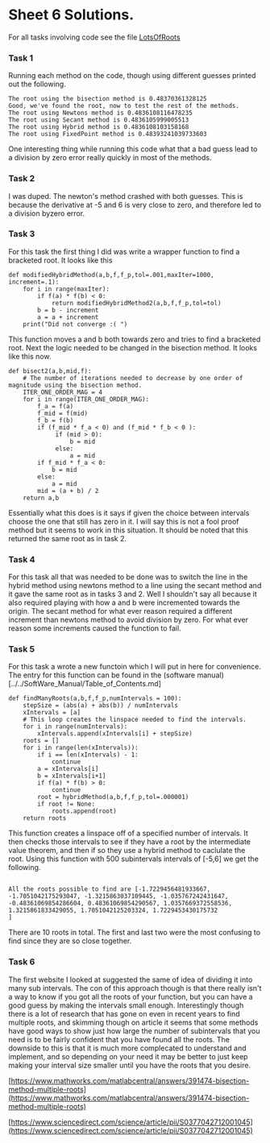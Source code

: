 # Sheet 6 Solutions.

For all tasks involving code see the file [LotsOfRoots](../../lib/LotsOfRoots.py)

### Task 1
Running each method on the code, though using different guesses printed out the following.

```
The root using the bisection method is 0.48370361328125
Good, we've found the root, now to test the rest of the methods.
The root using Newtons method is 0.4836108116478235 
The root using Secant method is 0.4836105999005513 
The root using Hybrid method is 0.4836108103158168 
The root using FixedPoint method is 0.48393241039733603 

```
One interesting thing while running this code what that a bad guess lead to a division by zero error really quickly in most of the methods.

### Task 2
I was duped. The newton's method crashed with both guesses. This is because the derivative at -5 and 6 is very close to zero, and therefore led to a division byzero error.

### Task 3
For this task the first thing I did was write a wrapper function to find a bracketed root. It looks like this

```
def modifiedHybridMethod(a,b,f,f_p,tol=.001,maxIter=1000, increment=.1):
    for i in range(maxIter):
        if f(a) * f(b) < 0:
            return modifiedHybridMethod2(a,b,f,f_p,tol=tol)
        b = b - increment
        a = a + increment
    print("Did not converge :( ")

```
This function moves a and b both towards zero and tries to find a bracketed root. Next the logic needed to be changed in the bisection method. It looks like this now.

```
def bisect2(a,b,mid,f):
    # The number of iterations needed to decrease by one order of magnitude using the bisection method.
    ITER_ONE_ORDER_MAG = 4
    for i in range(ITER_ONE_ORDER_MAG):
        f_a = f(a)
        f_mid = f(mid)
        f_b = f(b)
        if (f_mid * f_a < 0) and (f_mid * f_b < 0 ):
             if (mid > 0):
                 b = mid
             else:
                 a = mid
        if f_mid * f_a < 0:
            b = mid
        else:
            a = mid
        mid = (a + b) / 2
    return a,b
```
Essentially what this does is it says if given the choice between intervals choose the one that still has zero in it. I will say this is not a fool proof method but it seems to work in this situation. It should be noted that this returned the same root as in task 2.

### Task 4
For this task all that was needed to be done was to switch the line in the hybrid method using newtons method to a line using the secant method and it gave the same root as in tasks 3 and 2. Well I shouldn't say all because it also required playing with how a and b were incremented towards the origin. The secant method for what ever reason required a different increment than newtons method to avoid division by zero. For what ever reason some increments caused the function to fail.

### Task 5
For this task a wrote a new functoin which I will put in here for convenience. The entry for this function can be found in the (software manual)[../../SoftWare_Manual/Table_of_Contents.md]

```
def findManyRoots(a,b,f,f_p,numIntervals = 100):
    stepSize = (abs(a) + abs(b)) / numIntervals
    xIntervals = [a]
    # This loop creates the linspace needed to find the intervals.
    for i in range(numIntervals):
        xIntervals.append(xIntervals[i] + stepSize)
    roots = []
    for i in range(len(xIntervals)):
        if i == len(xIntervals) - 1:
            continue
        a = xIntervals[i]
        b = xIntervals[i+1]
        if f(a) * f(b) > 0:
            continue
        root = hybridMethod(a,b,f,f_p,tol=.000001)
        if root != None:
            roots.append(root)
    return roots
 ```
 This function creates a linspace off of a specified number of intervals. It then checks those intervals to see if they have a root by the intermediate value theorem, and then if so they use a hybrid method to caclulate the root. Using this function with 500 subintervals intervals of [-5,6] we get the following.

 ```

All the roots possible to find are [-1.7229456481933667, -1.7051042175293047, -1.3215863037109445, -1.035767242431647, -0.48361069854286604, 0.48361069854290567, 1.0357669372558536, 1.3215861833429055, 1.7051042125203324, 1.7229453430175732
]

```
There are 10 roots in total. The first and last two were the most confusing to find since they are so close together.

### Task 6
The first website I looked at suggested the same of idea of dividing it into many sub intervals. The con of this approach though is that there really isn't a way to know if you got all the roots of your function, but you can have a good guess by making the intervals small enough. Interestingly though there is a lot of research that has gone on even in recent years to find multiple roots, and skimming though on article it seems that some methods have good ways to show just how large the number of subintervals that you need is to be fairly confident that you have found all the roots. The downside to this is that it is much more complecated to understand and implement, and so depending on your need it may be better to just keep making your interval size smaller until you have the roots that you desire.

[https://www.mathworks.com/matlabcentral/answers/391474-bisection-method-multiple-roots](https://www.mathworks.com/matlabcentral/answers/391474-bisection-method-multiple-roots)

[https://www.sciencedirect.com/science/article/pii/S0377042712001045](https://www.sciencedirect.com/science/article/pii/S0377042712001045)

